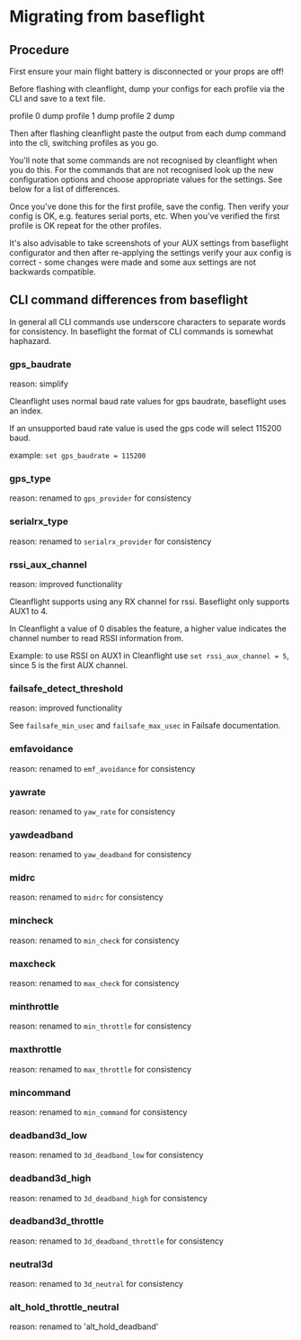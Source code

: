 # Migrating from baseflight

## Procedure

First ensure your main flight battery is disconnected or your props are off!

Before flashing with cleanflight, dump your configs for each profile via the CLI and save to a text file.

profile 0
dump
profile 1
dump
profile 2
dump

Then after flashing cleanflight paste the output from each dump command into the cli, switching profiles as you go.

You'll note that some commands are not recognised by cleanflight when you do this.  For the commands that are not recognised look
up the new configuration options and choose appropriate values for the settings.  See below for a list of differences.

Once you've done this for the first profile, save the config.  Then verify your config is OK, e.g. features serial ports, etc.
When you've verified the first profile is OK repeat for the other profiles.

It's also advisable to take screenshots of your AUX settings from baseflight configurator and then after re-applying the settings
verify your aux config is correct - some changes were made and some aux settings are not backwards compatible.

## CLI command differences from baseflight

In general all CLI commands use underscore characters to separate words for consistency.  In baseflight the format of CLI commands is somewhat haphazard.

### gps_baudrate
reason: simplify

Cleanflight uses normal baud rate values for gps baudrate, baseflight uses an index.

If an unsupported baud rate value is used the gps code will select 115200 baud.

example: `set gps_baudrate = 115200`


### gps_type
reason: renamed to `gps_provider` for consistency

### serialrx_type
reason: renamed to `serialrx_provider` for consistency

### rssi_aux_channel
reason: improved functionality

Cleanflight supports using any RX channel for rssi.  Baseflight only supports AUX1 to 4.

In Cleanflight a value of 0 disables the feature, a higher value indicates the channel number to read RSSI information from.

Example: to use RSSI on AUX1 in Cleanflight use `set rssi_aux_channel = 5`, since 5 is the first AUX channel.

### failsafe_detect_threshold
reason: improved functionality

See `failsafe_min_usec` and `failsafe_max_usec` in Failsafe documentation.

### emfavoidance
reason: renamed to `emf_avoidance` for consistency

### yawrate
reason: renamed to `yaw_rate` for consistency

### yawdeadband
reason: renamed to `yaw_deadband` for consistency

### midrc
reason: renamed to `midrc` for consistency

### mincheck
reason: renamed to `min_check` for consistency

### maxcheck
reason: renamed to `max_check` for consistency

### minthrottle
reason: renamed to `min_throttle` for consistency

### maxthrottle
reason: renamed to `max_throttle` for consistency

### mincommand
reason: renamed to `min_command` for consistency

### deadband3d_low
reason: renamed to `3d_deadband_low` for consistency

### deadband3d_high
reason: renamed to `3d_deadband_high` for consistency

### deadband3d_throttle
reason: renamed to `3d_deadband_throttle` for consistency

### neutral3d
reason: renamed to `3d_neutral` for consistency

### alt_hold_throttle_neutral
reason: renamed to 'alt_hold_deadband'
